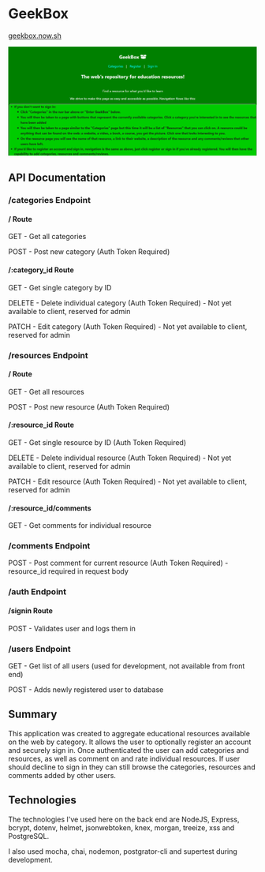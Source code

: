 # GeekBox

[geekbox.now.sh](https://geekbox.now.sh)

![GeekBox Landing Page](./geekbox-screenshot.png)

## API Documentation

### /categories Endpoint

#### / Route

GET - Get all categories

POST - Post new category (Auth Token Required)

#### /:category_id Route

GET - Get single category by ID

DELETE - Delete individual category (Auth Token Required) - Not yet available to client, reserved for admin

PATCH - Edit category (Auth Token Required) - Not yet available to client, reserved for admin

### /resources Endpoint

#### / Route

GET - Get all resources

POST - Post new resource (Auth Token Required)

#### /:resource_id Route

GET - Get single resource by ID (Auth Token Required)

DELETE - Delete individual resource (Auth Token Required) - Not yet available to client, reserved for admin

PATCH - Edit resource (Auth Token Required) - Not yet available to client, reserved for admin

#### /:resource_id/comments

GET - Get comments for individual resource 

### /comments Endpoint

POST - Post comment for current resource (Auth Token Required) - resource_id required in request body

### /auth Endpoint

#### /signin Route

POST - Validates user and logs them in

### /users Endpoint

GET - Get list of all users (used for development, not available from front end)

POST - Adds newly registered user to database

## Summary

This application was created to aggregate educational resources available on the web by category.  It allows the user to optionally register an account and securely sign in.  Once authenticated the user can add categories and resources, as well as comment on and rate individual resources. If user should decline to sign in they can still browse the categories, resources and comments added by other users.

## Technologies

The technologies I've used here on the back end are NodeJS, Express, bcrypt, dotenv, helmet, jsonwebtoken, knex, morgan, treeize, xss and PostgreSQL.

I also used mocha, chai, nodemon, postgrator-cli and supertest during development.